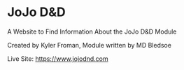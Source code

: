 # JoJo D&D
A Website to Find Information About the JoJo D&D Module

Created by Kyler Froman, Module written by MD Bledsoe

Live Site: https://www.jojodnd.com